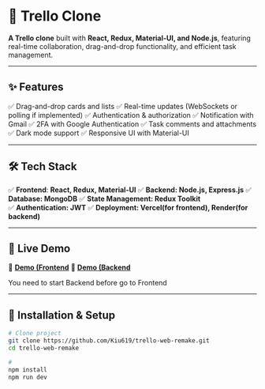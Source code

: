 # 📝 Trello Clone

**A Trello clone** built with **React, Redux, Material-UI, and Node.js**, featuring real-time collaboration, drag-and-drop functionality, and efficient task management.

---

## ✨ Features

✅ Drag-and-drop cards and lists
✅ Real-time updates (WebSockets or polling if implemented)
✅ Authentication & authorization
✅ Notification with Gmail
✅ 2FA with Google Authentication
✅ Task comments and attachments
✅ Dark mode support
✅ Responsive UI with Material-UI

---

## 🛠 Tech Stack 

✅ **Frontend**: **React, Redux, Material-UI**
✅ **Backend: Node.js, Express.js**
✅ **Database: MongoDB**
✅ **State Management: Redux Toolkit**  
✅ **Authentication: JWT**
✅ **Deployment: Vercel(for frontend), Render(for backend)**

---

## 🚀 Live Demo

🔗 [**Demo (Frontend**](https://trello-web-remake.vercel.app/)
🔗 [**Demo (Backend**](https://trello-api-remake.onrender.com/)

You need to start Backend before go to Frontend

---

## 📂 Installation & Setup

```bash
# Clone project
git clone https://github.com/Kiu619/trello-web-remake.git
cd trello-web-remake

#
npm install
npm run dev

